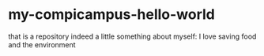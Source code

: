 # my-compicampus-hello-world
that is a repository indeed
a little something about myself: I love saving food and the environment
